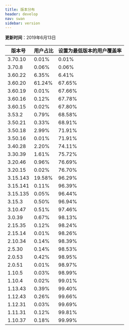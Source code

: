 ```yaml
---
title: 版本分布
header: develop
nav: swan
sidebar: version
---
```

**更新时间**：2019年6月13日

|版本号|用户占比|设置为最低版本的用户覆盖率|
|---|---|---|
|3.70.10|0.01%|0.01%|
|3.70.8|0.06%|0.06%|
|3.60.22|6.35%|6.41%|
|3.60.20|61.24%|67.65%|
|3.60.19|0.01%|67.66%|
|3.60.16|0.12%|67.78%|
|3.60.15|0.02%|67.80%|
|3.53.2|0.79%|68.58%|
|3.50.21|0.33%|68.91%|
|3.50.18|2.99%|71.91%|
|3.50.16|0.01%|71.91%|
|3.40.28|2.20%|74.11%|
|3.30.39|1.61%|75.72%|
|3.20.46|0.96%|76.69%|
|3.20.15|0.02%|76.70%|
|3.15.143|19.58%|96.29%|
|3.15.141|0.11%|96.39%|
|3.15.135|0.05%|96.44%|
|3.15.3|0.50%|96.94%|
|3.10.47|0.51%|97.46%|
|3.0.39|0.67%|98.13%|
|2.15.35|0.12%|98.24%|
|2.15.14|0.01%|98.26%|
|2.10.34|0.14%|98.39%|
|2.5.30|0.14%|98.53%|
|2.0.53|0.42%|98.95%|
|2.0.51|0.01%|98.97%|
|1.10.5|0.03%|98.99%|
|1.10.4|0.02%|99.01%|
|1.13.43|0.39%|99.40%|
|1.12.43|0.26%|99.66%|
|1.12.31|0.03%|99.69%|
|1.11.31|0.12%|99.81%|
|1.10.37|0.18%|99.99%|

